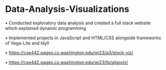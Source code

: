 # Data-Analysis-Visualizations

•	Conducted exploratory data analysis and created a full stack website which explained dynamic programming

•	Implemented projects in JavaScript and HTML/CSS alongside frameworks of Vega-Lite and Idyll

•	https://cse442.pages.cs.washington.edu/wi23/a3/stock-viz/

•	https://cse442.pages.cs.washington.edu/wi23/fp/algoviz/
